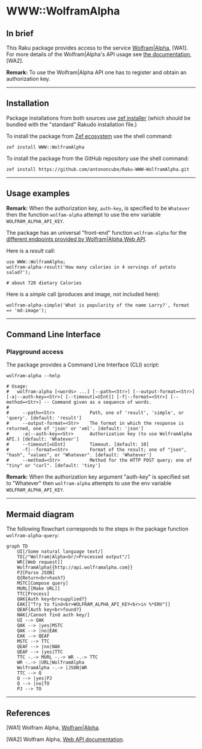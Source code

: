 # WWW::WolframAlpha

## In brief

This Raku package provides access to the service [Wolfram|Alpha](https://www.wolframalpha.com), [WA1].
For more details of the Wolfram|Alpha's API usage see [the documentation](https://products.wolframalpha.com/api/documentation), [WA2].

**Remark:** To use the Wolfram|Alpha API one has to register and obtain an authorization key.


-----

## Installation

Package installations from both sources use [zef installer](https://github.com/ugexe/zef)
(which should be bundled with the "standard" Rakudo installation file.)

To install the package from [Zef ecosystem](https://raku.land/) use the shell command:

```
zef install WWW::WolframAlpha
```

To install the package from the GitHub repository use the shell command:

```
zef install https://github.com/antononcube/Raku-WWW-WolframAlpha.git
```

----

## Usage examples

**Remark:** When the authorization key, `auth-key`, is specified to be `Whatever`
then the function `wolfam-alpha` attempt to use the env variable `WOLFRAM_ALPHA_API_KEY`.

The package has an universal "front-end" function `wolfram-alpha` for the 
[different endpoints provided by Wolfram|Alpha Web API](https://products.wolframalpha.com/api/documentation).

Here is a _result_ call:

```perl6
use WWW::WolframAlpha;
wolfram-alpha-result('How many calories in 4 servings of potato salad?');
```
```
# about 720 dietary Calories
```

Here is a _simple_ call (produces and image, not included here):

```perl6, result=asis
wolfram-alpha-simple('What is popularity of the name Larry?', format => 'md-image');
```

-------

## Command Line Interface

### Playground access

The package provides a Command Line Interface (CLI) script:

```shell
wolfram-alpha --help
```
```
# Usage:
#   wolfram-alpha [<words> ...] [--path=<Str>] [--output-format=<Str>] [-a|--auth-key=<Str>] [--timeout[=UInt]] [-f|--format=<Str>] [--method=<Str>] -- Command given as a sequence of words.
#   
#     --path=<Str>             Path, one of 'result', 'simple', or 'query'. [default: 'result']
#     --output-format=<Str>    The format in which the response is returned, one of 'json' or 'xml'. [default: 'json']
#     -a|--auth-key=<Str>      Authorization key (to use WolframAlpha API.) [default: 'Whatever']
#     --timeout[=UInt]         Timeout. [default: 10]
#     -f|--format=<Str>        Format of the result; one of "json", "hash", "values", or "Whatever". [default: 'Whatever']
#     --method=<Str>           Method for the HTTP POST query; one of "tiny" or "curl". [default: 'tiny']
```


**Remark:** When the authorization key argument "auth-key" is specified set to "Whatever"
then `wolfram-alpha` attempts to use the env variable `WOLFRAM_ALPHA_API_KEY`.


--------

## Mermaid diagram

The following flowchart corresponds to the steps in the package function `wolfram-alpha-query`:

```mermaid
graph TD
	UI[/Some natural language text/]
	TO[/"Wolfram|Alpha<br/>Processed output"/]
	WR[[Web request]]
	WolframAlpha{{http://api.wolframalpha.com}}
	PJ[Parse JSON]
	Q{Return<br>hash?}
	MSTC[Compose query]
	MURL[[Make URL]]
	TTC[Process]
	QAK{Auth key<br>supplied?}
	EAK[["Try to find<br>WOLFRAM_ALPHA_API_KEY<br>in %*ENV"]]
	QEAF{Auth key<br>found?}
	NAK[/Cannot find auth key/]
	UI --> QAK
	QAK --> |yes|MSTC
	QAK --> |no|EAK
	EAK --> QEAF
	MSTC --> TTC
	QEAF --> |no|NAK
	QEAF --> |yes|TTC
	TTC -.-> MURL -.-> WR -.-> TTC
	WR -.-> |URL|WolframAlpha 
	WolframAlpha -.-> |JSON|WR
	TTC --> Q 
	Q --> |yes|PJ
	Q --> |no|TO
	PJ --> TO
```

--------

## References

[WA1] Wolfram Alpha, [Wolfram|Alpha](https://www.wolframalpha.com). 

[WA2] Wolfram Alpha, [Web API documentation](https://products.wolframalpha.com/api/documentation). 
